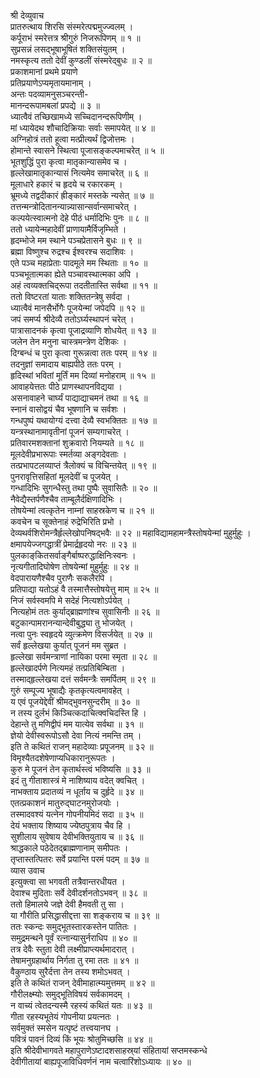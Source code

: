 श्री देव्युवाच  
प्रातरुत्थाय शिरसि संस्मरेत्पद्ममुज्ज्वलम् ।  
कर्पूराभं स्मरेत्तत्र श्रीगुरुं निजरूपिणम् ॥ १ ॥  
सुप्रसन्नं लसद्‌भूषाभूषितं शक्तिसंयुतम् ।  
नमस्कृत्य ततो देवीं कुण्डलीं संस्मरेद्बुधः ॥ २ ॥  
प्रकाशमानां प्रथमे प्रयाणे  
     प्रतिप्रयाणेऽप्यमृतायमानाम् ।  
अन्तः पदव्यामनुसञ्चरन्ती-  
     मानन्दरूपामबलां प्रपद्ये ॥ ३ ॥  
ध्यात्वैवं तच्छिखामध्ये सच्चिदानन्दरूपिणीम् ।  
मां ध्यायेदथ शौचादिक्रियाः सर्वाः समापयेत् ॥ ४ ॥  
अग्निहोत्रं ततो हूत्वा मत्प्रीत्यर्थं द्विजोत्तमः ।  
होमान्ते स्वासने स्थित्वा पूजासङ्कल्पमाचरेत् ॥ ५ ॥  
भूतशुद्धिं पुरा कृत्वा मातृकान्यासमेव च ।  
हृल्लेखामातृकान्यासं नित्यमेव समाचरेत् ॥ ६ ॥  
मूलाधारे हकारं च हृदये च रकारकम् ।  
भ्रूमध्ये तद्वदीकारं ह्रीङ्कारं मस्तके न्यसेत् ॥ ७ ॥  
तत्तन्मन्त्रोदितानन्यान्न्यासान्सर्वान्समाचरेत् ।  
कल्पयेत्स्वात्मनो देहे पीठं धर्मादिभिः पुनः ॥ ८ ॥  
ततो ध्यायेन्महादेवीं प्राणायामैर्विजृम्भिते ।  
हृदम्भोजे मम स्थाने पञ्चप्रेतासने बुधः ॥ ९ ॥  
ब्रह्मा विष्णुश्च रुद्रश्च ईश्वरश्च सदाशिवः ।  
एते पञ्च महाप्रेताः पादमूले मम स्थिताः ॥ १० ॥  
पञ्चभूतात्मका ह्येते पञ्चावस्थात्मका अपि ।  
अहं त्वव्यक्तचिद्‌रूपा तदतीतास्ति सर्वथा ॥ ११ ॥  
ततो विष्टरतां याताः शक्तितन्त्रेषु सर्वदा ।  
ध्यात्वैवं मानसैर्भोगैः पूजयेन्मां जपेदपि ॥ १२ ॥  
जपं समर्प्य श्रीदेव्यै ततोऽर्घ्यस्थापनं चरेत् ।  
पात्रासादनकं कृत्वा पूजाद्रव्याणि शोधयेत् ॥ १३ ॥  
जलेन तेन मनुना चास्त्रमन्त्रेण देशिकः ।  
दिग्बन्धं च पुरा कृत्वा गुरून्नत्वा ततः परम् ॥ १४ ॥  
तदनुज्ञां समादाय बाह्यपीठे ततः परम् ।  
हृदिस्थां भवितां मूर्तिं मम दिव्यां मनोहराम् ॥ १५ ॥  
आवाहयेत्ततः पीठे प्राणस्थापनविद्यया ।  
असनावाहने चार्घ्यं पाद्याद्याचमनं तथा ॥ १६ ॥  
स्नानं वासोद्वयं चैव भूषणानि च सर्वशः ।  
गन्धपुष्पं यथायोग्यं दत्त्वा देव्यै स्वभक्तितः ॥ १७ ॥  
यन्त्रस्थानामावृतीनां पूजनं सम्यगाचरेत् ।  
प्रतिवारमशक्तानां शुक्रवारो नियम्यते ॥ १८ ॥  
मूलदेवीप्रभारूपाः स्मर्तव्या अङ्गदेवताः ।  
तत्प्रभापटलव्याप्तं त्रैलोक्यं च विचिन्तयेत् ॥ १९ ॥  
पुनरावृत्तिसहितां मूलदेवीं च पूजयेत् ।  
गन्धादिभिः सुगन्धैस्तु तथा पुष्पैः सुवासितैः ॥ २० ॥  
नैवेद्यैस्तर्पणैश्चैव ताम्बूलैर्दक्षिणादिभिः ।  
तोषयेन्मां त्वत्कृतेन नाम्नां साहस्रकेण च ॥ २१ ॥  
कवचेन च सूक्तेनाहं रुद्रेभिरिति प्रभो ।  
देव्यथर्वशिरोमन्त्रैर्हृल्लेखोपनिषद्‌भवैः ॥ २२ ॥
महाविद्यामहामन्त्रैस्तोषयेन्मां मुहुर्मुहुः ।  
क्षमापयेज्जगद्धात्रीं प्रेमार्द्रहृदयो नरः ॥ २३ ॥  
पुलकाङ्‌कितसर्वाङ्गैर्बाष्परुद्धाक्षिनिःस्वनः ।  
नृत्यगीतादिघोषेण तोषयेन्मां मुहुर्मुहुः ॥ २४ ॥  
वेदपारायणैश्चैव पुराणैः सकलैरपि ।  
प्रतिपाद्या यतोऽहं वै तस्मात्तैस्तोषयेत्तु माम् ॥ २५ ॥  
निजं सर्वस्वमपि मे सदेहं नित्यशोऽर्पयेत् ।  
नित्यहोमं ततः कुर्याद्‌ब्राह्मणांश्च सुवासिनीः ॥ २६ ॥  
बटुकान्पामरानन्यान्देवीबुद्ध्या तु भोजयेत् ।  
नत्वा पुनः स्वहृदये व्युत्क्रमेण विसर्जयेत् ॥ २७ ॥  
सर्वं हृल्लेखया कुर्यात् पूजनं मम सुब्रत ।  
हृल्लेखा सर्वमन्त्राणां नायिका परमा स्मृता ॥ २८ ॥  
हृल्लेखादर्पणे नित्यमहं तत्प्रतिबिम्बिता ।  
तस्माद्‌हृल्लेखया दत्तं सर्वमन्त्रैः समर्पितम् ॥ २९ ॥  
गुरुं सम्पूज्य भूषाद्यैः कृतकृत्यत्वमावहेत् ।  
य एवं पूजयेद्देवीं श्रीमद्‌भुवनसुन्दरीम् ॥ ३० ॥  
न तस्य दुर्लभं किञ्चित्कदाचित्क्वचिदस्ति हि ।  
देहान्ते तु मणिद्वीपं मम यात्येव सर्वथा ॥ ३१ ॥  
ज्ञेयो देवीस्वरूपोऽसौ देवा नित्यं नमन्ति तम् ।  
इति ते कथितं राजन् महादेव्याः प्रपूजनम् ॥ ३२ ॥  
विमृश्यैतदशेषेणाप्यधिकारानुरूपतः ।  
कुरु मे पूजनं तेन कृतार्थस्त्वं भविष्यसि ॥ ३३ ॥  
इदं तु गीताशास्त्रं मे नाशिष्याय वदेत् क्वचित् ।  
नाभक्ताय प्रदातव्यं न धूर्ताय च दुर्हृदे ॥ ३४ ॥  
एतत्प्रकाशनं मातुरुद्‌घाटनमुरोजयोः ।  
तस्मादवश्यं यत्नेन गोपनीयमिदं सदा ॥ ३५ ॥  
देयं भक्ताय शिष्याय ज्येष्ठपुत्राय चैव हि ।  
सुशीलाय सुवेषाय देवीभक्तियुताय च ॥ ३६ ॥  
श्राद्धकाले पठेदेतद्‌ब्राह्मणानाम् समीपतः ।  
तृप्तास्तत्पितरः सर्वे प्रयान्ति परमं पदम् ॥ ३७ ॥  
व्यास उवाच  
इत्युक्त्वा सा भगवती तत्रैवान्तरधीयत ।  
देवाश्च मुदिताः सर्वे देवीदर्शनतोऽभवन् ॥ ३८ ॥  
ततो हिमालये जज्ञे देवी हैमवती तु सा ।  
या गौरीति प्रसिद्धासीद्दत्ता सा शङ्कराय च ॥ ३९ ॥  
ततः स्कन्दः समुद्‌भूतस्तारकस्तेन पातितः ।  
समुद्रमन्थने पूर्वं रत्नान्यासुर्नराधिप ॥ ४० ॥  
तत्र देवैः स्तुता देवी लक्ष्मीप्राप्त्यर्थमादरात् ।  
तेषामनुग्रहार्थाय निर्गता तु रमा ततः ॥ ४१ ॥  
वैकुण्ठाय सुरैर्दत्ता तेन तस्य शमोऽभवत् ।  
इति ते कथितं राजन् देवीमाहात्म्यमुत्तमम् ॥ ४२ ॥  
गौरीलक्ष्म्योः समुद्‌भूतिविषयं सर्वकामदम् ।  
न वाच्यं त्वेतदन्यस्मै रहस्यं कथितं यतः ॥ ४३ ॥  
गीता रहस्यभूतेयं गोपनीया प्रयत्नतः ।  
सर्वमुक्तं स्मसेन यत्पृष्टं तत्त्वयानघ ।  
पवित्रं पावनं दिव्यं किं भूयः श्रोतुमिच्छसि ॥ ४४ ॥  
इति श्रीदेवीभागवते महापुराणेऽष्टादशसाहस्र्यां संहितायां सप्तमस्कन्धे  
देवीगीतायां बाह्यपूजाविधिवर्णनं नाम चत्वारिंशोऽध्यायः ॥ ४० ॥
